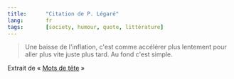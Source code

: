 ```yaml
---
title:      "Citation de P. Légaré"
lang:       fr
tags:       [society, humour, quote, littérature]
---
```



> Une baisse de l'inflation, c'est comme accélérer plus lentement pour aller plus vite juste plus tard. Au fond c'est simple.


Extrait de « [Mots de tête](http://www.amazon.fr/exec/obidos/ASIN/2760407640/phpheaven-21) »
